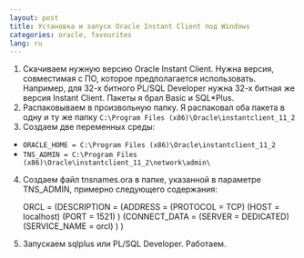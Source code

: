 ```yaml
---
layout: post
title: Установка и запуск Oracle Instant Client под Windows 
categories: oracle, favourites
lang: ru
---
```


1. Скачиваем нужную версию Oracle Instant Client. Нужна версия, совместимая с ПО, 
   которое предполагается использовать. Например, для 32-х битного PL/SQL Developer 
   нужна 32-х битная же версия Instant Client. Пакеты я брал Basic и SQL*Plus.
2. Распаковываем в произвольную папку. Я распаковал оба пакета в одну и ту же папку 
   `C:\Program Files (x86)\Oracle\instantclient_11_2`
3. Создаем две переменных среды:
  * `ORACLE_HOME = C:\Program Files (x86)\Oracle\instantclient_11_2`
  * `TNS_ADMIN = C:\Program Files (x86)\Oracle\instantclient_11_2\network\admin\`
4. Создаем файл tnsnames.ora в папке, указанной в параметре TNS_ADMIN, 
   примерно следующего содержания:

    ORCL =
    (DESCRIPTION =
     (ADDRESS = 
        (PROTOCOL = TCP)
        (HOST = localhost)
        (PORT = 1521) 
     )
     (CONNECT_DATA =
       (SERVER = DEDICATED)
       (SERVICE_NAME = orcl)
     )
    )
    
5. Запускаем sqlplus или PL/SQL Developer. Работаем.
